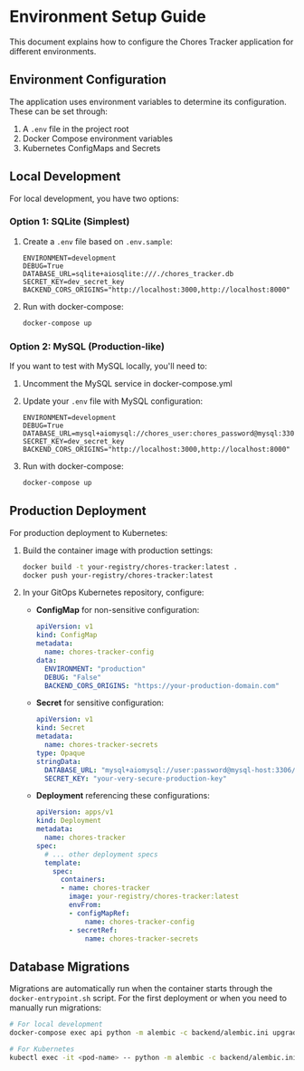 # Environment Setup Guide

This document explains how to configure the Chores Tracker application for different environments.

## Environment Configuration

The application uses environment variables to determine its configuration. These can be set through:
1. A `.env` file in the project root
2. Docker Compose environment variables
3. Kubernetes ConfigMaps and Secrets

## Local Development

For local development, you have two options:

### Option 1: SQLite (Simplest)

1. Create a `.env` file based on `.env.sample`:
   ```
   ENVIRONMENT=development
   DEBUG=True
   DATABASE_URL=sqlite+aiosqlite:///./chores_tracker.db
   SECRET_KEY=dev_secret_key
   BACKEND_CORS_ORIGINS="http://localhost:3000,http://localhost:8000"
   ```

2. Run with docker-compose:
   ```bash
   docker-compose up
   ```

### Option 2: MySQL (Production-like)

If you want to test with MySQL locally, you'll need to:

1. Uncomment the MySQL service in docker-compose.yml 
2. Update your `.env` file with MySQL configuration:
   ```
   ENVIRONMENT=development
   DEBUG=True
   DATABASE_URL=mysql+aiomysql://chores_user:chores_password@mysql:3306/chores_tracker
   SECRET_KEY=dev_secret_key
   BACKEND_CORS_ORIGINS="http://localhost:3000,http://localhost:8000"
   ```

3. Run with docker-compose:
   ```bash
   docker-compose up
   ```

## Production Deployment

For production deployment to Kubernetes:

1. Build the container image with production settings:
   ```bash
   docker build -t your-registry/chores-tracker:latest .
   docker push your-registry/chores-tracker:latest
   ```

2. In your GitOps Kubernetes repository, configure:

   - **ConfigMap** for non-sensitive configuration:
     ```yaml
     apiVersion: v1
     kind: ConfigMap
     metadata:
       name: chores-tracker-config
     data:
       ENVIRONMENT: "production"
       DEBUG: "False"
       BACKEND_CORS_ORIGINS: "https://your-production-domain.com"
     ```

   - **Secret** for sensitive configuration:
     ```yaml
     apiVersion: v1
     kind: Secret
     metadata:
       name: chores-tracker-secrets
     type: Opaque
     stringData:
       DATABASE_URL: "mysql+aiomysql://user:password@mysql-host:3306/chores_tracker"
       SECRET_KEY: "your-very-secure-production-key"
     ```

   - **Deployment** referencing these configurations:
     ```yaml
     apiVersion: apps/v1
     kind: Deployment
     metadata:
       name: chores-tracker
     spec:
       # ... other deployment specs
       template:
         spec:
           containers:
           - name: chores-tracker
             image: your-registry/chores-tracker:latest
             envFrom:
             - configMapRef:
                 name: chores-tracker-config
             - secretRef:
                 name: chores-tracker-secrets
     ```

## Database Migrations

Migrations are automatically run when the container starts through the `docker-entrypoint.sh` script. For the first deployment or when you need to manually run migrations:

```bash
# For local development
docker-compose exec api python -m alembic -c backend/alembic.ini upgrade head

# For Kubernetes
kubectl exec -it <pod-name> -- python -m alembic -c backend/alembic.ini upgrade head
``` 